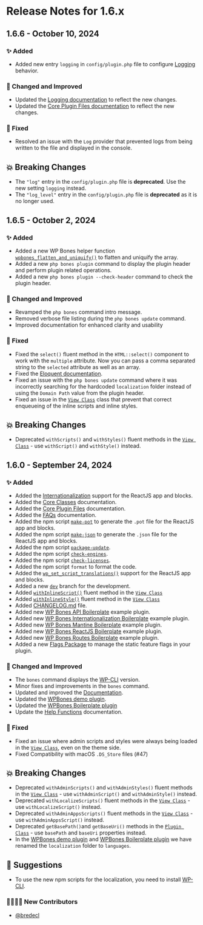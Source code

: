 # Release Notes for 1.6.x

## 1.6.6 - October 10, 2024

### ✨ Added

- Added new entry `logging` in `config/plugin.php` file to configure [Logging](https://wpbones.com/docs/CoreConcepts/logging) behavior.

### 💎 Changed and Improved

- Updated the [Logging documentation](https://wpbones.com/docs/CoreConcepts/logging) to reflect the new changes.
- Updated the [Core Plugin Files documentation](https://wpbones.com/docs/CorePluginFiles/config/config-plugin) to reflect the new changes.

### 🐛 Fixed

- Resolved an issue with the `Log` provider that prevented logs from being written to the file and displayed in the console.

## 💥 Breaking Changes

- The `"log"` entry in the `config/plugin.php` file is **deprecated**. Use the new setting `logging` instead.
- The `"log_level"` entry in the `config/plugin.php` file is **deprecated** as it is no longer used.


## 1.6.5 - October 2, 2024

### ✨ Added

- Added a new WP Bones helper function [`wpbones_flatten_and_uniquify()`](https://wpbones.com/docs/helpers#wpbones_checked) to flatten and uniquify the array.
- Added a new `php bones plugin` command to display the plugin header and perform plugin related operations.
- Added a new `php bones plugin --check-header` command to check the plugin header.

### 💎 Changed and Improved

- Revamped the `php bones` command intro message.
- Removed verbose file listing during the `php bones update` command.
- Improved documentation for enhanced clarity and usability

### 🐛 Fixed

- Fixed the `select()` fluent method in the `HTML::select()` component to work with the `multiple` attribute. Now you can pass a comma separated string to the `selected` attribute as well as an array.
- Fixed the [Eloquent documentation](https://wpbones.com/docs/DatabaseORM/eloquent-orm#install-eloquent-orm-out-of-the-box).
- Fixed an issue with the `php bones update` command where it was incorrectly searching for the hardcoded `localization` folder instead of using the `Domain Path` value from the plugin header.
- Fixed an issue in the [`View Class`](https://wpbones.com/docs/CoreClasses/view) class that prevent that correct enqueueing of the inline scripts and inline styles.

## 💥 Breaking Changes

- Deprecated `withScripts()` and `withStyles()` fluent methods in the [`View Class`](https://wpbones.com/docs/CoreClasses/view) - use `withScript()` and `withStyle()` instead.

## 1.6.0 - September 24, 2024

### ✨ Added

- Added the [Internationalization](https://wpbones.com/docs/Internationalization/overview) support for the ReactJS app and blocks.
- Added the [Core Classes](https://wpbones.com/docs/CoreClasses/overview) documentation.
- Added the [Core Plugin Files](https://wpbones.com/docs/CorePluginFiles/overview) documentation.
- Added the [FAQs](https://wpbones.com/docs/faqs) documentation.
- Added the npm script [`make-pot`](https://developer.wordpress.org/cli/commands/i18n/make-pot/) to generate the `.pot` file for the ReactJS app and blocks.
- Added the npm script [`make-json`](https://developer.wordpress.org/cli/commands/i18n/make-json/) to generate the `.json` file for the ReactJS app and blocks.
- Added the npm script [`package-update`](https://developer.wordpress.org/block-editor/reference-guides/packages/packages-scripts/#packages-update).
- Added the npm script [`check-engines`](https://developer.wordpress.org/block-editor/reference-guides/packages/packages-scripts/#check-engines).
- Added the npm script [`check-licenses`](https://developer.wordpress.org/block-editor/reference-guides/packages/packages-scripts/#check-licenses).
- Added the npm script `format` to format the code.
- Added the [`wp_set_script_translations()`](https://developer.wordpress.org/reference/functions/wp_set_script_translations/) support for the ReactJS app and blocks.
- Added a new [`dev`](https://github.com/wpbones/WPBones/tree/dev) branch for the development.
- Added [`withInlineScript()`](https://wpbones.com/docs/CoreClasses/view#withinlinescript) fluent method in the [`View Class`](https://wpbones.com/docs/CoreClasses/view)
- Added [`withInlineStyle()`](https://wpbones.com/docs/CoreClasses/view#withinlinestyle) fluent method in the [`View Class`](https://wpbones.com/docs/CoreClasses/view)
- Added [CHANGELOG.md](https://github.com/wpbones/WPBones/blob/master/CHANGELOG.md) file.
- Added new [WP Bones API Boilerplate](https://github.com/wpbones/WPKirk-API-Boilerplate) example plugin.
- Added new [WP Bones Internationalization Boilerplate](https://github.com/wpbones/WPKirk-Internationalization-Boilerplate) example plugin.
- Added new [WP Bones Mantine Boilerplate](https://github.com/wpbones/WPKirk-Mantine-Boilerplate) example plugin.
- Added new [WP Bones ReactJS Boilerplate](https://github.com/wpbones/WPKirk-ReactJS-Boilerplate) example plugin.
- Added new [WP Bones Routes Boilerplate](https://github.com/wpbones/WPKirk-Routes-Boilerplate) example plugin.
- Added a new [Flags Package](https://wpbones.com/docs/Packages/flags) to manage the static feature flags in your plugin.

### 💎 Changed and Improved

- The `bones` command displays the [WP-CLI](https://make.wordpress.org/cli/handbook/guides/installing/) version.
- Minor fixes and improvements in the `bones` command.
- Updated and improved the [Documentation](https://wpbones.com/docs).
- Updated the [WPBones demo plugin](https://github.com/wpbones/WPKirk).
- Updated the [WPBones Boilerplate plugin](https://github.com/wpbones/WPKirk-Boilerplate)
- Update the [Help Functions](https://wpbones.com/docs/helpers) documentation.

### 🐛 Fixed

- Fixed an issue where admin scripts and styles were always being loaded in the [`View Class`](https://wpbones.com/docs/CoreClasses/view), even on the theme side.
- Fixed Compatibility with macOS `.DS_Store` files (#47)

## 💥 Breaking Changes

- Deprecated `withAdminScripts()` and `withAdminStyles()` fluent methods in the [`View Class`](https://wpbones.com/docs/CoreClasses/view) - use `withAdminScript()` and `withAdminStyle()` instead.
- Deprecated `withLocalizeScripts()` fluent methods in the [`View Class`](https://wpbones.com/docs/CoreClasses/view) - use `withLocalizeScript()` instead.
- Deprecated `withAdminAppsScripts()` fluent methods in the [`View Class`](https://wpbones.com/docs/CoreClasses/view) - use `withAdminAppsScript()` instead.
- Deprecated `getBasePath()`and `getBaseUri()` methods in the [`Plugin Class`](https://wpbones.com/docs/CoreClasses/plugin) - use `basePath` and `baseUri` properties instead.
- In the [WPBones demo plugin](https://github.com/wpbones/WPKirk) and [WPBones Boilerplate plugin](https://github.com/wpbones/WPKirk-Boilerplate) we have renamed the `localization` folder to `languages`.

## 🤝 Suggestions

- To use the new npm scripts for the localization, you need to install [WP-CLI](https://make.wordpress.org/cli/handbook/guides/installing/).

### 🧑‍💻👩‍💻 New Contributors

- [@bredecl](https://github.com/bredecl)
